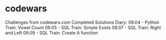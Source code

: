 # codewars
Challenges from codewars.com
Completed Solutions Diary:
  09.04 - Python  Train: Vowel Count
  09.05 - SQL     Train: Simple Exists
  09.07 - SQL     Train: Right and Left
  09.09 - SQL     Train: Create A function
